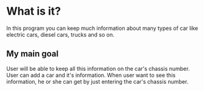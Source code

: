 # What is it?
In this program you can keep much information about many types of car like electric cars, diesel cars, trucks and so on.
## My main goal 
User will be able to keep all this information on the car's chassis number. User can add a car and it's information. When user want to see this information, he or she can get by just entering the car's chassis number.